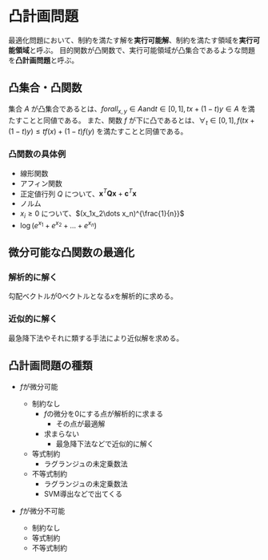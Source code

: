 # 凸計画問題

最適化問題において、制約を満たす解を**実行可能解**、制約を満たす領域を**実行可能領域**と呼ぶ。
目的関数が凸関数で、実行可能領域が凸集合であるような問題を**凸計画問題**と呼ぶ。

## 凸集合・凸関数

集合 $A$ が凸集合であるとは、$forall_{x, y} \in A \text{and} t \in [0, 1], tx + (1-t)y \in A$ を満たすことと同値である。
また、関数 $f$ が下に凸であるとは、$\forall_t \in [0, 1], f(tx + (1-t)y) \le tf(x) + (1-t)f(y)$ を満たすことと同値である。

### 凸関数の具体例

- 線形関数
- アフィン関数
- 正定値行列 $Q$ について、$\boldsymbol{x}^T \boldsymbol{Q} \boldsymbol{x} + \boldsymbol{c}^T \boldsymbol{x}$
- ノルム
- $x_i \ge 0$ について、$(x_1x_2\dots x_n)^{\frac{1}{n}}$
- $\log{(e^{x_1} + e^{x_2} + \dots + e^{x_n})}$

## 微分可能な凸関数の最適化

### 解析的に解く
勾配ベクトルが0ベクトルとなる$x$を解析的に求める。

### 近似的に解く
最急降下法やそれに類する手法により近似解を求める。

## 凸計画問題の種類

- $f$が微分可能
    - 制約なし
        - $f$の微分を$0$にする点が解析的に求まる
            - その点が最適解
        - 求まらない
            - 最急降下法などで近似的に解く
    - 等式制約
        - ラグランジュの未定乗数法
    - 不等式制約
        - ラグランジュの未定乗数法
        - SVM導出などで出てくる

- $f$が微分不可能
    - 制約なし
    - 等式制約
    - 不等式制約
